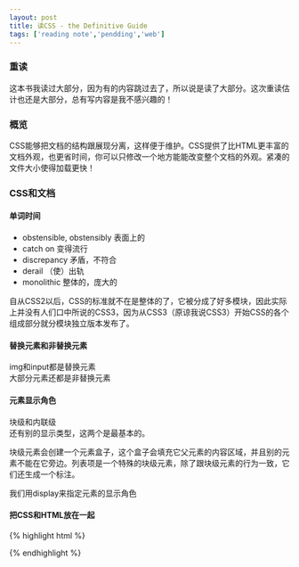 ```yaml
---
layout: post
title: 读CSS - the Definitive Guide
tags: ['reading note','pendding','web']
---
```


### 重读
这本书我读过大部分，因为有的内容跳过去了，所以说是读了大部分。这次重读估计也还是大部分，总有写内容是我不感兴趣的！  

### 概览
CSS能够把文档的结构跟展现分离，这样便于维护。CSS提供了比HTML更丰富的文档外观，也更省时间，你可以只修改一个地方能能改变整个文档的外观。紧凑的文件大小使得加载更快！  


### CSS和文档
#### 单词时间
- obstensible, obstensibly 表面上的
- catch on 变得流行
- discrepancy 矛盾，不符合
- derail （使）出轨
- monolithic 整体的，庞大的

自从CSS2以后，CSS的标准就不在是整体的了，它被分成了好多模块，因此实际上并没有人们口中所说的CSS3，因为从CSS3（原谅我说CSS3）开始CSS的各个组成部分就分模块独立版本发布了。  

#### 替换元素和非替换元素
img和input都是替换元素  
大部分元素还都是非替换元素
#### 元素显示角色
块级和内联级  
还有别的显示类型，这两个是最基本的。  

块级元素会创建一个元素盒子，这个盒子会填充它父元素的内容区域，并且别的元素不能在它旁边。列表项是一个特殊的块级元素，除了跟块级元素的行为一致，它们还生成一个标注。  

我们用display来指定元素的显示角色  

#### 把CSS和HTML放在一起
{% highlight html %}
<link rel="stylesheet" href="" type="text/css"></link>
<style type="text/css">
@import url();
</style>
{% endhighlight %}
